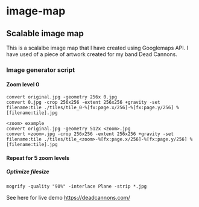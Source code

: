 # image-map
## Scalable image map

This is a scalalbe image map that I have created using Googlemaps API. I have used of a piece of artwork created for my band Dead Cannons.

### Image generator script

#### Zoom level 0
```
convert original.jpg -geometry 256x 0.jpg
convert 0.jpg -crop 256x256 -extent 256x256 +gravity -set filename:tile ./tiles/tile_0-%[fx:page.x/256]-%[fx:page.y/256] %[filename:tile].jpg
```

```
<zoom> example
convert original.jpg -geometry 512x <zoom>.jpg
convert <zoom>.jpg -crop 256x256 -extent 256x256 +gravity -set filename:tile ./tiles/tile_<zoom>-%[fx:page.x/256]-%[fx:page.y/256] %[filename:tile].jpg
```


#### Repeat for 5 zoom levels
##### Optimize filesize
```
mogrify -quality "90%" -interlace Plane -strip *.jpg
```


See here for live demo https://deadcannons.com/

